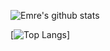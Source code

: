 ![Emre's github stats](https://github-readme-stats.vercel.app/api?username=emrecakmak&show_icons=true&theme=graywhite)

[![Top Langs](https://github-readme-stats.vercel.app/api/top-langs/?username=emrecakmak&layout=compact)]
